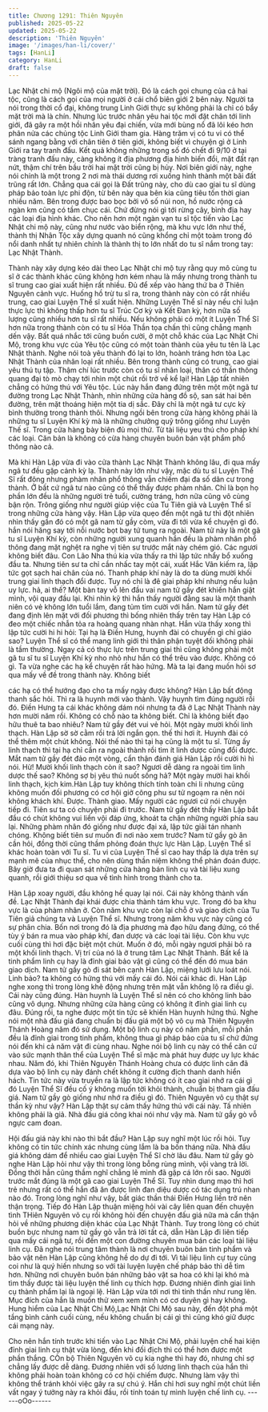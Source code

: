 ```yaml
---
title: Chương 1291: Thiên Nguyên
published: 2025-05-22
updated: 2025-05-22
description: 'Thiên Nguyên'
image: '/images/han-li/cover/'
tags: [HanLi]
category: HanLi
draft: false
---
```


Lạc Nhật chi mộ (Ngôi mộ của mặt trời).
Đó là cách gọi chung của cả hai tộc, cũng là cách gọi của mọi
người ở cái chổ biên giới 2 bên này.
Người ta nói trong thời cổ đại, không trung Linh Giới thực sự
không phải là chỉ có bẩy mặt trời mà là chín. Nhưng lúc trước
nhân yêu hai tộc mới đặt chân tới linh giới, đã gây ra một hồi
nhân yêu đại chiến, vừa mới bùng nổ đã lôi kéo hơn phân nửa
các chủng tộc Linh Giới
tham gia.
Hàng trăm vị có tu vi có thể sánh ngang bằng với chân tiên ở tiên
giới, không biết vì chuyện gì ở Linh Giới ra tay tranh đấu.
Kết quả không những trong số đó chết đi 9/10 ở tại tràng tranh
đấu này, càng không ít địa phương địa hình biến đổi, mặt đất rạn
nứt, thậm chí trên bầu trời hai mặt trời cũng bị hủy.
Nơi biên giới này, nghe nói chính là một trong 2 nơi mà thái
dương rơi xuống hình thành một bãi đất trũng rất lớn. Chẳng qua
cái gọi là Đất trũng này, cho dù cao giai tu sĩ dùng pháp bảo toàn
lực phi độn, từ bên này qua bên kia cũng tiêu tốn thời gian nhiều
năm. Bên trong được bao bọc bởi vô số núi non, hồ nước rộng cả
ngàn km cũng có tầm chục cái. Chứ đừng nói gì tới rừng cây,
bình địa hay các loại địa hình khác.
Cho nên hơn một ngàn vạn tu sĩ tộc tiến vào Lạc Nhật chi mộ này,
cũng như nước vào biển rộng, mà khu vực lớn như thế, thành thị
Nhân Tộc xây dựng quanh nó cũng khổng chỉ một toàm trong đó
nổi danh nhất tự nhiên chính là thành thị to lớn nhất do tu sĩ nắm
trong tay: Lạc Nhật Thành.

Thành này xây dựng kéo dài theo Lạc Nhật chi mộ tuy rằng quy
mô cùng tu sĩ ở các thành khác cũng không hơn kém nhau là mấy
nhưng trong thành tu sĩ trung cao giai xuất hiện rất nhiều. Đủ để
xếp vào hàng thứ ba ở Thiên Nguyên cảnh vực. Huống hồ trừ tu
sĩ ra, trong thành này còn có rất nhiều trung, cao giai Luyện Thể
sĩ xuất hiện.
Những Luyện Thể sĩ này nếu chỉ luận thực lực thì không thấp hơn
tu sĩ Trúc Cơ kỳ và Kết Đan kỳ, hơn nữa số lượng cũng nhiều
hơn tu sĩ rất nhiều.
Nếu không phải có một ít Luyện Thể Sĩ hơn nữa trong thành còn
có tu sĩ Hóa Thần tọa chấn thì cũng chẳng mạnh dến vậy.
Bất quá nhắc tới cũng buồn cười, ở một chỗ khác của Lạc Nhật
Chi Mộ, trong khu vực của Yêu tộc cũng có một toàn thành của
yêu tu tên là Lạc Nhật thành.
Nghe nói toà yêu thành đó lại to lớn, hoành tráng hơn tòa Lạc
Nhật Thành của nhân loại rất nhiều.
Bên trong thành cũng có trung, cao giai yêu thú tụ tập. Thậm chí
lúc trước còn có tu sĩ nhân loại, thân có thần thông quang đại tò
mò chạy tới nhìn một chút rồi trở về kể lại!
Hàn Lập tất nhiên chẳng có hứng thú với Yêu tộc.
Lúc này hắn đang đứng trên một một ngã tư đường trong Lạc
Nhật Thành, nhìn những cửa hàng đồ sộ, san sát hai bên đường,
trên mặt thoáng hiện một tia dị sắc.
Đây chỉ là một ngã tư cực kỳ bình thường trong thành thôi. Nhưng
ngồi bên trong cửa hàng không phải là những tu sĩ Luyện Khí kỳ
mà là những chưởng quỹ trông giống như Luyện Thế sĩ.
Trong cửa hàng bày biện đủ mọi thứ. Từ tài liệu yeu thú cho pháp
khí các loại. Căn bản là không có cừa hàng chuyên buôn bán vật
phẩm phổ thông nào cả.

Mà khi Hàn Lập vừa đi vào cửa thành Lạc Nhật Thành không lâu,
đi qua mấy ngã tư đều gặp cảnh kỳ lạ.
Thành này lớn như vậy, mặc dù tu sĩ Luyện Thể Sĩ rất đông
nhưng phàm nhân phổ thông vẫn chiếm đại đa số dân cư trong
thành. Ở bất cứ ngã tư nào cũng có thể thấy được phàm nhân.
Chỉ là bọn họ phần lớn đều là những người trẻ tuổi, cường tráng,
hơn nữa cũng vô cùng bận rộn. Trông giống như người giúp việc
của Tu Tiên giả và Luyện Thể sĩ trong những cửa hàng vậy.
Hàn Lập vừa quẹo đến một ngã tư thì đột nhiên nhìn thấy gần đó
có một gã nam từ gầy còm, vừa đi tới vừa kể chuyện gì đó. hắn
nói hăng say tới nỗi nước bọt bay tứ tung ra ngoài.
Nam tử này là một gã tu sĩ Luyện Khí kỳ, còn những người xung
quanh hắn đều là phàm nhân phổ thông đang mặt nghệt ra nghe
vị tiên sư trước mắt này chém gió.
Các ngươi không biết đâu. Con Lão Nha thú kia vừa thấy ra thì
lập tức nhẩy bổ xuống đầu ta. Nhưng tiên sư ta chỉ cần nhấc tay
một cái, xuất Hắc Vân kiếm ra, lập tức gọt sạch hai chân của nó.
Thanh pháp khí này là do ta dùng mười khối trung giai linh thạch
đổi được. Tuy nó chỉ là đê giai pháp khí nhưng nếu luận uy lực.
hả, ai thế? Một bàn tay vỗ lên đầu vai nam tử gầy đét khiến hắn
giật mình, vội quay đầu lại. Khi nhìn kỹ thì hắn thấy người đằng
sau là một thanh niên có vẻ không lớn tuổi lắm, đang tủm tỉm cười
với hắn.
Nam tử gầy đét đang định lên mặt với đối phương thì bống nhiên
thấy trên tay Hàn Lập có đeo một chiếc nhẫn tỏa ra hoàng quang
nhàn nhạt. Hắn vừa thấy xong thì lập tức cười hi hi hỏi: Tại hạ là
Điền Hưng, huynh đài có chuyền gì chỉ giáo sao?
Luyện Thể sĩ có thể mang linh giới thì thân phận tuyệt đối không
phải là tầm thường. Ngay cả có thực lực trên trung giai thì cũng
không phải một gã tu sĩ tu sĩ Luyện Khí kỳ nho nhỏ như hắn có
thể trêu vào được.
Không có gì. Ta vừa nghe các hạ kể chuyện rất hào hứng. Mà ta
lại đang muốn hỏi sơ qua mấy về đề trong thành này. Không biết

các hạ có thể hướng đạo cho ta mấy ngày được không? Hàn Lập
bất động thanh sắc hỏi.
Thì ra là huynh mới vào thành. Vậy huynh tìm đúng người rồi đó.
Điền Hưng ta cái khác không dám nói nhưng ta đã ở Lạc Nhật
Thành này hơn mười năm rồi. Không có chỗ nào ta không biết.
Chỉ là không biết đạo hữu thuê ta bao nhiêu? Nam tử gầy đét vui
vẻ hỏi.
Một ngày mười khối linh thạch. Hàn Lập sờ sờ cằm rồi trả lời
ngắn gọn.
thế thi hơi ít. Huynh đài có thể thêm một chút không. Nói thế nào
thì tại hạ cũng là một tu sĩ. Từng ấy linh thạch thì tại hạ chỉ cần ra
ngoài thành rồi tìm ít linh dược cũng đổi được. Mắt nam tử gầy
đét đảo một vòng, cẩn thận đánh giá Hàn Lập rồi cười hì hì nói.
Hừ! Mười khối linh thạch còn ít sao? Ngươi dễ dàng ra ngoài tìm
linh dược thế sao? Không sợ bị yêu thú nuốt sống hả? Một ngày
mười hai khối linh thạch, kịch kim.Hàn Lập tuy không thích tính
toàn chi li nhưng cũng không muốn đối phương có cơ hội giở
công phu sư tử ngoạm ra nên nói không khách khí.
Được. Thành giao. Mấy người các ngươi cứ nói chuyện tiếp đi.
Tiên sư ta có chuyện phải đi trước. Nam tử gầy đét thấy Hàn Lập
bắt đầu có chút không vui liền vội đáp ứng, khoát ta chặn những
người phía sau lại.
Những phàm nhân đó giống như được đại xá, lập tức giải tán
nhanh chóng.
Không biết tiên sư muốn đi nơi nào xem trước? Nam tử gầy gò ân
cần hỏi, đồng thời cũng thầm phỏng đoán thực lực Hàn Lập.
Luyện Thể sĩ khác hoàn toàn với Tu sĩ. Tu vi của Luyện Thể sĩ
cao hay thấp là dựa trên sự mạnh mẽ của nhục thể, cho nên dùng
thần niệm không thể phán đoán được.
Bây giờ đưa ta đi quan sát những cửa hàng bán linh cụ và tài liệu
xung quanh, rồi giới thiệu sơ qua về tình hình trong thành cho ta.

Hàn Lập xoay người, đầu không hề quay lại nói.
Cái này không thành vấn đề. Lạc Nhật Thành đại khái được chia
thành tám khu vực. Trong đó ba khu vực là của phàm nhân ở.
Còn năm khu vực còn lại chỗ ở và giao dịch của Tu Tiên giả
chúng ta và Luyện Thể sĩ. Nhưng trong năm khu vực này cũng có
sự phân chia. Bốn nơi trong đó là địa phương mà đạo hữu đang
đứng, có thể tùy ý bán ra mua vào pháp khí, đan dược và các loại
tài liệu. Còn khu vực cuối cùng thì hơi đặc biệt một chút. Muốn ở
đó, mỗi ngày ngươi phải bỏ ra một khối linh thạch. Vị trí của nó là
ở trung tâm Lạc Nhật Thành. Bất kể là tinh phẩm linh cụ hay là
đỉnh giai bảo vật gì cũng có thể đến đó mua bán giao dịch. Nam
tử gầy gò đi sát bên cạnh Hàn Lập, miệng lưới lưu loát nói.
Linh bảo? ta không có hứng thú với mấy cái đó. Nói cái khác đi.
Hàn Lập nghe xong thì trong lòng khẽ động nhưng trên mặt vẫn
không lộ ra điều gì.
Cái này cũng đúng. Hàn huynh là Luyện Thể sĩ nên có cho không
linh bảo cũng vô dụng. Nhưng những cửa hàng cũng có không ít
đỉnh giai linh cụ đâu. Đúng rồi, ta nghe được một tin tức sẽ khiến
Hàn huynh hứng thú. Nghe nói một nhà đấu giá đang chuẩn bị
đấu giá một bộ võ cụ mà Thiên Nguyên Thánh Hoàng năm đó sử
dụng. Một bộ linh cụ này có năm phần, mỗi phần đều là đỉnh giai
trong tinh phẩm, không thua gì pháp bảo của tu sĩ chứ đứng nói
đến khi cả năm vật đi cùng nhau. Nghe nói bộ linh cụ này có thể
căn cứ vào sức mạnh thân thể của Luyện Thể sĩ mặc mà phát
huy được uy lực khác nhau. Năm đó, khi Thiên Nguyên Thánh
Hoàng chưa có được linh căn đã dựa vào bộ linh cụ này đánh
chết không ít cường địch thanh danh hiển hách. Tin tức này vừa
truyền ra là lập tức không có ít cao giai nhớ ra cái gì đó Luyện
Thể Sĩ đều cố ý không muốn tời khỏi thành, chuẩn bị tham gia
đấu giá. Nam tử gầy gò giống như nhớ ra điều gì đó.
Thiên Nguyên võ cụ thật sự thần kỳ như vậy? Hàn Lập thật sự
cảm thấy hứng thú với cái này.
Tấ nhiên không phải là giả. Nhà đấu giá công khai nói như vậy
mà. Nam tử gầy gò vỗ ngực cam đoan.

Hội đấu giá này khi nào thì bắt đầu? Hàn Lập suy nghĩ một lúc rồi
hỏi.
Tuy không có tin tức chính xác nhưng cùng lắm là ba bốn tháng
nữa. Nhà đấu giá không dám để nhiều cao giai Luyện Thể Sĩ chờ
lâu đâu. Nam tử gầy gò nghe Hàn Lập hỏi như vậy thì trong lòng
bỗng rùng mình, vội vàng trả lời. Đồng thời hắn cũng thầm nghĩ
chẳng lẽ mình đã gặp cá lớn rồi sao. Người trước mắt đúng là
một gã cao giai Luyện Thể Sĩ. Tuy nhìn dung mạo thì hơi trẻ
nhưng rất có thể hắn đã ăn được linh đan diệu dược có tác dụng
trú nhan nào đó.
Trong lòng nghĩ như vậy, bất giác thần thái Điền Hưng liền trở
nên thận trọng.
Tiếp đó Hàn Lập thuận miệng hỏi vài cây liên quan đến chuyện
tình THiên Nguyên võ cụ rồi không hỏi đến chuyện đấu giá nữa
mà cẩn thận hỏi về những phương diện khác của Lạc Nhật
Thành.
Tuy trong lòng có chút buồn bực nhưng nam tử gầy gò vẫn trả lời
tất cả, dẫn Hàn Lập đi liên tiếp qua mấy cái ngã tư, rồi đến một
con đường chuyên mua bán các loại tài liệu linh cụ.
Đã nghe nói trung tâm thành là nơi chuyên buôn bán tinh phẩm
và bảo vật nên Hàn Lập cũng không hề do dự đi tới.
Vì tài liệu linh cự tuy cũng coi như là quý hiến nhưng so với tài
luyện luyện chế pháp bảo thì dễ tìm hơn. Những nơi chuyên buôn
bán những bảo vật sa hoa có khi lại khó mà tìm thấy được tài liệu
luyện thế linh cụ thích hợp.
Đương nhiên đỉnh giai linh cụ thành phẩm lại là ngoại lệ.
Hàn Lập vừa tới nơi thì tinh thần như rung lên.
Mục đích của hắn là muốn thử xem xem mình có cơ duyên gì hay
không. Hung hiểm của Lạc Nhật Chi Mộ,Lạc Nhật Chi Mộ sau
này, đến đột phá một tầng bình cảnh cuối cùng, nếu không chuẩn
bị cái gì thì cũng khó giữ được cái mạng này.

Cho nên hắn tính trước khi tiến vào Lạc Nhật Chi Mộ, phải luyện
chế hai kiện đỉnh giai linh cụ thật vừa lòng, đến khi đối địch thì có
thể hơn được một phần thắng.
CÒn bộ Thiên Nguyên võ cụ kia nghe thì hay đó, nhưng chỉ sợ
chẳng lấy được dễ dàng. Đương nhiên với số lương linh thạch
của hắn thì không phải hoàn toàn không có cơ hội chiếm được.
Nhưng làm vậy thì không thể tránh khỏi việc gây ra sự chú ý. Hắn
chỉ hơi suy nghĩ một chút liền vất ngay ý tưởng này ra khỏi đầu,
rồi tính toán tự mình luyện chế linh cụ.
------oOo------
